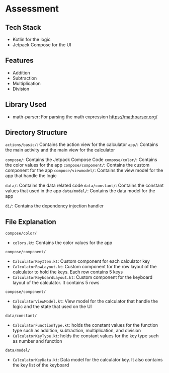# Assessment

## Tech Stack
- Kotlin for the logic
- Jetpack Compose for the UI

## Features
- Addition
- Subtraction
- Multiplication
- Division

## Library Used
- math-parser: For parsing the math expression https://mathparser.org/

## Directory Structure
`actions/basic/`: Contains the action view for the calculator
`app/`: Contains the main activity and the main view for the calculator

`compose/`: Contains the Jetpack Compose Code
`compose/color/`: Contains the color values for the app
`compose/component/`: Contains the custom component for the app
`compose/viewmodel/`: Contains the view model for the app that handle the logic

`data/`: Contains the data related code
`data/constant/`: Contains the constant values that used in the app
`data/model/`: Contains the data model for the app

`di/`: Contains the dependency injection handler

## File Explanation
`compose/color/`
- `colors.kt`: Contains the color values for the app 

`compose/component/`
- `CalculatorKeyItem.kt`: Custom component for each calculator key
- `CalculatorRowLayout.kt`: Custom component for the row layout of the calculator to hold the keys. Each row contains 5 keys
- `CalculatorKeyboardLayout.kt`: Custom component for the keyboard layout of the calculator. It contains 5 rows

`compose/component/`
- `CalculatorViewModel.kt`: View model for the calculator that handle the logic and the state that used on the UI

`data/constant/`
- `CalculatorFunctionType.kt`: holds the constant values for the function type such as addition, subtraction, multiplication, and division
- `CalculatorKeyType.kt`: holds the constant values for the key type such as number and function

`data/model/`
- `CalculatorKeyData.kt`: Data model for the calculator key. It also contains the key list of the keyboard
